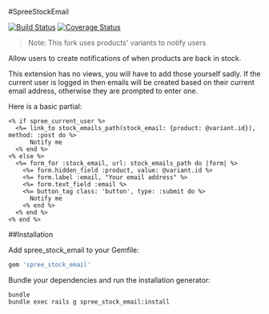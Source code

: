#SpreeStockEmail

[![Build Status](https://travis-ci.org/tiagoamaro/spree_stock_email.png?branch=2-2-stable)](https://travis-ci.org/tiagoamaro/spree_stock_email)
[![Coverage Status](https://coveralls.io/repos/tiagoamaro/spree_stock_email/badge.png?branch=2-2-stable)](https://coveralls.io/r/tiagoamaro/spree_stock_email?branch=2-1-stable)

> Note:
> This fork uses products' variants to notify users

Allow users to create notifications of when products are back in stock.

This extension has no views, you will have to add those yourself sadly. If the current user is logged in then emails will be created based on their current email address, otherwise they are prompted to enter one.

Here is a basic partial:

```erb
<% if spree_current_user %>
  <%= link_to stock_emails_path(stock_email: {product: @variant.id}), method: :post do %>
      Notify me
  <% end %>
<% else %>
  <%= form_for :stock_email, url: stock_emails_path do |form| %>
    <%= form.hidden_field :product, value: @variant.id %>
    <%= form.label :email, "Your email address" %>
    <%= form.text_field :email %>
    <%= button_tag class: 'button', type: :submit do %>
      Notify me
    <% end %>
  <% end %>
<% end %>
```

##Installation

Add spree_stock_email to your Gemfile:

```ruby
gem 'spree_stock_email'
```

Bundle your dependencies and run the installation generator:

```shell
bundle
bundle exec rails g spree_stock_email:install
```
